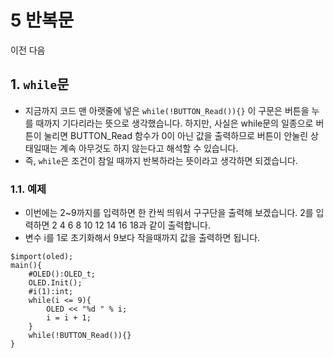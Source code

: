# 5 반복문

이전 다음

## 1. `while`문

- 지금까지 코드 맨 아랫줄에 넣은 `while(!BUTTON_Read()){}` 이 구문은 버튼을 누를 때까지 기다리라는 뜻으로 생각했습니다. 하지만, 사실은 while문의 일종으로 버튼이 눌리면 BUTTON_Read 함수가 0이 아닌 값을 출력하므로 버튼이 안눌린 상태일때는 계속 아무것도 하지 않는다고 해석할 수 있습니다.
- 즉, `while`은 조건이 참일 때까지 반복하라는 뜻이라고 생각하면 되겠습니다.

### 1.1. 예제

- 이번에는 2~9까지를 입력하면 한 칸씩 띄워서 구구단을 출력해 보겠습니다. 2를 입력하면 2 4 6 8 10 12 14 16 18과 같이 출력합니다.
- 변수 i를 1로 초기화해서 9보다 작을때까지 값을 출력하면 됩니다.

```
$import(oled);
main(){
    #OLED():OLED_t;
    OLED.Init();
    #i(1):int;
    while(i <= 9){
        OLED << "%d " % i;
        i = i + 1;
    }
    while(!BUTTON_Read()){}
}
```